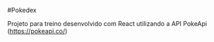 #Pokedex

Projeto para treino desenvolvido com React utilizando a API PokeApi (https://pokeapi.co/)
